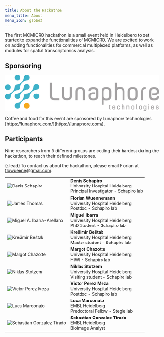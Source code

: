 ```yaml
---
title: About the Hackathon
menu_title: About
menu_icon: globe2
---
```


The first MCMICRO hackathon is a small event held in Heidelberg to get started to expand the functionalities of MCMICRO. We are
excited to work on adding functionalities for commercial multiplexed platforms, as well as modules for spatial transcriptomics analysis.

## Sponsoring

![Lunaphore](/assets/lunaphore_logo.png)

Coffee and food for this event are sponsored by Lunaphore technologies [https://lunaphore.com/](https://lunaphore.com/).

## Participants

Nine researchers from 3 different groups are coding their hardest during the hackathon, to reach their defined milestones.

{:.lead}
To contact us about the hackathon, please email Florian at flowuenne@gmail.com.

<table class="team-list">
    <tr>
        <td>
            <img alt="Denis Schapiro" src="https://avatars.githubusercontent.com/u/7010437?v=4">
        </td>
        <td>
            <strong>Denis Schapiro</strong>
            <span class="profile-links">
                <a title="Website" href="https://www.schapirolab.com/"><i class="bi bi-globe2"></i></a>
                <a title="GitHub" href="https://github.com/DenisSch"><i class="bi bi-github"></i></a>
                <a title="Twitter" href="https://twitter.com/DenisSchapiro"><i class="bi bi-twitter"></i></a>
            </span>
            <br>University Hospital Heidelberg
            <br>Principal Investigator - Schapiro lab
        </td>
    </tr>
    <tr>
        <td>
            <img alt="James Thomas" src="https://avatars.githubusercontent.com/u/11639154?v=4">
        </td>
        <td>
            <strong>Florian Wuennemann</strong>
            <span class="profile-links">
                <a title="Website" href="https://www.florianwuennemann.com/"><i class="bi bi-globe2"></i></a>
                <a title="GitHub" href="https://github.com/FloWuenne"><i class="bi bi-github"></i></a>
                <a title="Twitter" href="https://twitter.com/FloWuenne"><i class="bi bi-twitter"></i></a>
            </span>
            <br>University Hospital Heidelberg
            <br>Postdoc - Schapiro lab
        </td>
    </tr>
    <tr>
        <td>
            <img alt="Miguel A. Ibarra-Arellano" src="https://avatars.githubusercontent.com/u/23200723?v=4">
        </td>
        <td>
            <strong>Miguel Ibarra</strong>
            <span class="profile-links">
                <a title="Website" href="https://www.linkedin.com/in/miguelib/"><i class="bi bi-globe2"></i></a>
                <a title="GitHub" href="https://github.com/migueLib"><i class="bi bi-github"></i></a>
                <a title="Twitter" href="https://twitter.com/miguelib93"><i class="bi bi-twitter"></i></a>
            </span>
            <br>University Hospital Heidelberg
            <br>PhD Student - Schapiro lab
        </td>
    </tr>
    <tr>
        <td>
            <img alt="Krešimir Beštak" src="https://avatars.githubusercontent.com/u/86408271?v=4">
        </td>
        <td>
            <strong>Krešimir Beštak</strong>
            <span class="profile-links">
                <a title="GitHub" href="https://github.com/kbestak"><i class="bi bi-github"></i></a>
            </span>
            <br>University Hospital Heidelberg
            <br>Master student - Schapiro lab
        </td>
    </tr>
    <tr>
        <td>
            <img alt="Margot Chazotte" src="https://avatars.githubusercontent.com/u/55975768?v=4">
        </td>
        <td>
            <strong>Margot Chazotte</strong>
            <span class="profile-links">
                <a title="GitHub" href="https://github.com/MargotCh"><i class="bi bi-github"></i></a>
            </span>
            <br>University Hospital Heidelberg
            <br>HIWI - Schapiro lab
        </td>
    </tr>
    <tr>
        <td>
            <img alt="Niklas Stotzem" src="https://avatars.githubusercontent.com/u/56271383?v=4">
        </td>
        <td>
            <strong>Niklas Stotzem</strong>
            <span class="profile-links">
                <a title="GitHub" href="https://github.com/nik1sto"><i class="bi bi-github"></i></a>
            </span>
            <br>University Hospital Heidelberg
            <br>Visiting student - Schapiro lab
        </td>
    </tr>
    <tr>
        <td>
            <img alt="Victor Perez Meza" src="https://avatars.githubusercontent.com/u/68292394?v=4">
        </td>
        <td>
            <strong>Victor Perez Meza</strong>
            <span class="profile-links">
                <a title="GitHub" href="https://github.com/VictorDidier"><i class="bi bi-github"></i></a>
            </span>
            <br>University Hospital Heidelberg
            <br>Postdoc - Schapiro lab
        </td>
    </tr>
    <tr>
        <td>
            <img alt="Luca Marconato" src="https://avatars.githubusercontent.com/u/2664412?v=4">
        </td>
        <td>
            <strong>Luca Marconato</strong>
            <span class="profile-links">
                <a title="GitHub" href="https://github.com/LucaMarconato"><i class="bi bi-github"></i></a>
            </span>
            <br>EMBL Heidelberg
            <br>Predoctoral Fellow - Stegle lab
        </td>
    </tr>
    <tr>
        <td>
            <img alt="Sebastian Gonzalez Tirado" src="https://avatars.githubusercontent.com/u/20914037?v=4">
        </td>
        <td>
            <strong>Sebastian Gonzalez Tirado</strong>
            <span class="profile-links">
                <a title="GitHub" href="https://github.com/sebgoti"><i class="bi bi-github"></i></a>
            </span>
            <br>EMBL Heidelberg
            <br>Bioimage Analyst
        </td>
    </tr>
</table>
